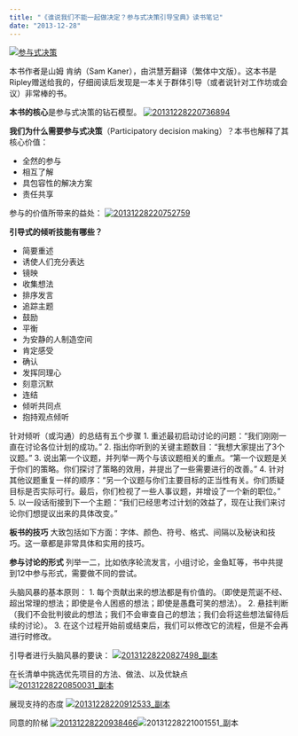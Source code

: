 ```yaml
---
title: "《谁说我们不能一起做决定？参与式决策引导宝典》读书笔记"
date: "2013-12-28"
---
```


[![参与式决策](/wp-content/uploads/2013/12/参与式决策.jpg)](/wp-content/uploads/2013/12/参与式决策.jpg)

本书作者是山姆 肯纳（Sam Kaner），由洪慧芳翻译（繁体中文版）。这本书是Ripley赠送给我的，仔细阅读后发现是一本关于群体引导（或者说针对工作坊或会议）非常棒的书。

**本书的核心**是参与式决策的钻石模型。 [![20131228220736894](/wp-content/uploads/2013/12/20131228220736894.jpg)](/wp-content/uploads/2013/12/20131228220736894.jpg)

**我们为什么需要参与式决策**（Participatory decision making）？本书也解释了其核心价值：

- 全然的参与
- 相互了解
- 具包容性的解决方案
- 责任共享

参与的价值所带来的益处： [![20131228220752759](/wp-content/uploads/2013/12/20131228220752759.jpg)](/wp-content/uploads/2013/12/20131228220752759.jpg)

**引导式的倾听技能有哪些？**

- 简要重述
- 诱使人们充分表达
- 镜映
- 收集想法
- 排序发言
- 追踪主题
- 鼓励
- 平衡
- 为安静的人制造空间
- 肯定感受
- 确认
- 发挥同理心
- 刻意沉默
- 连结
- 倾听共同点
- 抱持观点倾听

针对倾听（或沟通）的总结有五个步骤 1. 重述最初启动讨论的问题：“我们刚刚一直在讨论各位计划的成功。” 2. 指出你听到的关键主题数目：“我想大家提出了3个议题。” 3. 说出第一个议题，并列举一两个与该议题相关的重点。“第一个议题是关于你们的策略。你们探讨了策略的效用，并提出了一些需要进行的改善。” 4. 针对其他议题重复一样的顺序：“另一个议题与你们主要目标的正当性有关。你们质疑目标是否实际可行。最后，你们检视了一些人事议题，并增设了一个新的职位。” 5. 以一段话衔接到下一个主题：“我们已经思考过计划的效益了，现在让我们来讨论你们想提议出来的具体改变。”

**板书的技巧** 大致包括如下方面：字体、颜色、符号、格式、间隔以及秘诀和技巧。这一章都是非常具体和实用的技巧。

**参与讨论的形式** 列举一二，比如依序轮流发言，小组讨论，金鱼缸等，书中共提到12中参与形式，需要做不同的尝试。

头脑风暴的基本原则： 1. 每个贡献出来的想法都是有价值的。（即使是荒诞不经、超出常理的想法；即使是令人困惑的想法；即使是愚蠢可笑的想法）。 2. 悬挂判断（我们不会批判彼此的想法；我们不会审查自己的想法；我们会将这些想法留待后续的讨论）。 3. 在这个过程开始前或结束后，我们可以修改它的流程，但是不会再进行时修改。

引导者进行头脑风暴的要诀： [![20131228220827498_副本](/wp-content/uploads/2013/12/20131228220827498_副本.jpg)](/wp-content/uploads/2013/12/20131228220827498_副本.jpg)

在长清单中挑选优先项目的方法、做法、以及优缺点 [![20131228220850031_副本](/wp-content/uploads/2013/12/20131228220850031_副本.jpg)](/wp-content/uploads/2013/12/20131228220850031_副本.jpg)

展现支持的态度 [![20131228220912533_副本](/wp-content/uploads/2013/12/20131228220912533_副本.jpg)](/wp-content/uploads/2013/12/20131228220912533_副本.jpg)

同意的阶梯 [![20131228220938466](/wp-content/uploads/2013/12/20131228220938466.jpg)](/wp-content/uploads/2013/12/20131228220938466.jpg)![20131228221001551_副本](/wp-content/uploads/2013/12/20131228221001551_副本.jpg)
